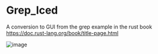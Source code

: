 # Grep_Iced

A conversion to GUI from the grep example in the rust book https://doc.rust-lang.org/book/title-page.html

![image](https://user-images.githubusercontent.com/57782453/204039616-30cf74ff-ea2c-4a74-93a6-a83a4b17eff4.png)
